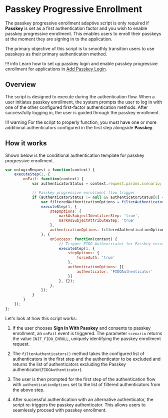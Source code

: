 # Passkey Progressive Enrollment

The passkey progressive enrollment adaptive script is only required if **Passkey** is set as a first authentication factor and you wish to enable passkey progressive enrollment. This enables users to enroll their passkeys at the moment they are signing in to the application.

The primary objective of this script is to smoothly transition users to use passkeys as their primary authentication method.

!!! info
    Learn how to set up passkey login and enable passkey progressive enrollment for applications in [Add Passkey Login]({{base_path}}/guides/authentication/passwordless-login/add-passwordless-login-with-passkey/).

## Overview

The script is designed to execute during the authentication flow. When a user initiates passkey enrollment, the system prompts the user to log in with one of the other configured first-factor authentication methods. After successfully logging in, the user is guided through the passkey enrollment.

!!! warning
    For the script to properly function, you must have one or more additional authenticators configured in the first step alongside **Passkey**.

## How it works

Shown below is the conditional authentication template for passkey progressive enrollment.

```javascript
var onLoginRequest = function(context) {
    executeStep(1, {
        onFail: function(context) {
            var authenticatorStatus = context.request.params.scenario;

            // Passkey progressive enrollment flow trigger
            if (authenticatorStatus != null && authenticatorStatus[0] == 'INIT_FIDO_ENROLL') {
                var filteredAuthenticationOptions = filterAuthenticators(context.steps[1].options, 'FIDOAuthenticator');
                executeStep(1, {
                    stepOptions: {
                        markAsSubjectIdentifierStep: 'true',
                        markAsSubjectAttributeStep: 'true'
                    },
                    authenticationOptions: filteredAuthenticationOptions
                }, {
                    onSuccess: function(context) {
                        // Trigger FIDO Authenticator for Passkey enrollment
                        executeStep(1, {
                            stepOptions: {
                                forceAuth: 'true'
                            },
                            authenticationOptions: [{
                                authenticator: 'FIDOAuthenticator'
                            }]
                        }, {});
                    },
                });
            }
        }
    });
};
```

Let's look at how this script works:

1. If the user chooses **Sign In With Passkey** and consents to passkey enrollment, an `onFail` event is triggered. The parameter `scenario` returns the value `INIT_FIDO_ENROLL`, uniquely identifying the passkey enrollment request.

2. The `filterAuthenticators()` method takes the configured list of authenticators in the first step and the authenticator to be excluded and returns the list of authenticators excluding the Passkey authenticator(`FIDOAuthenticator`).

3. The user is then prompted for the first step of the authentication flow with `authenticationOptions` set to the list of filtered authenticators from the above step.

4. After successful authentication with an alternative authenticator, the script re-triggers the passkey authenticator. This allows users to seamlessly proceed with passkey enrollment.